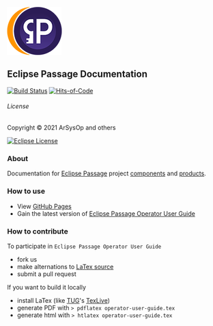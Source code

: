 <img src="https://github.com/eclipse-passage/passage-images/blob/master/images/org.eclipse.passage.loc.operator/png/icons/128.png"/>

## Eclipse Passage Documentation

[![Build Status](https://github.com/eclipse-passage/passage-docs/workflows/CI/badge.svg)](https://github.com/eclipse-passage/passage-docs/actions)
[![Hits-of-Code](https://hitsofcode.com/github/eclipse-passage/passage?branch=master)](https://hitsofcode.com/github/eclipse-passage/passage?branch=master/view?branch=master)

###### License 
Copyright © 2021 ArSysOp and others

[![Eclipse License](https://img.shields.io/badge/License-EPL--2.0-thistle.svg)](https://github.com/eclipse-passage/passage-docs/blob/master/LICENSE) 

### About
Documentation for [Eclipse Passage](https://projects.eclipse.org/projects/technology.passage) project [components](https://download.eclipse.org/passage/updates/release/2.0.0/) and [products](https://download.eclipse.org/passage/downloads/release/2.0.0/).

### How to use

 - View [GitHub Pages](https://eclipse-passage.github.io/passage-docs)
 - Gain the latest version of [Eclipse Passage Operator User Guide](https://github.com/eclipse-passage/passage-docs/blob/master/pdf/operator-user-guide.pdf)

### How to contribute
To participate in `Eclipse Passage Operator User Guide`
  - fork us
  - make alternations to [LaTex source](https://github.com/eclipse-passage/passage-docs/blob/master/src/tex/operator-user-guide.tex)
  - submit a pull request

If you want to build it locally
 - install LaTex (like [TUG](http://tug.org)'s [TexLive](https://tug.org/texlive/))
 - generate PDF with `> pdflatex operator-user-guide.tex`
 - generate html with `> htlatex operator-user-guide.tex`
